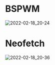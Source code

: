 # BSPWM
![2022-02-18_20-24](https://user-images.githubusercontent.com/99938571/154780569-febb2d7f-6304-456a-be99-39b6e5efff07.png)

# Neofetch
![2022-02-18_20-36](https://user-images.githubusercontent.com/99938571/154781025-70ac0ea1-5fb3-40dd-83b2-5c80fb772aa1.png)
